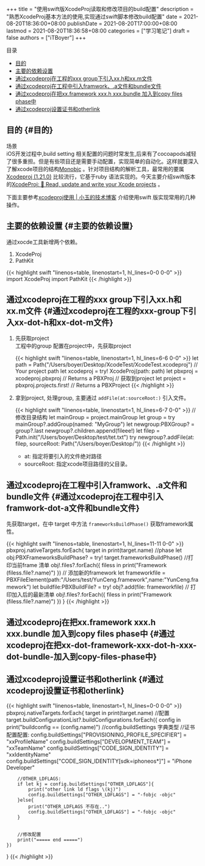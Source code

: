+++
title = "使用swift版XcodeProj读取和修改项目的build配置"
description = "熟悉XcodeProj基本方法的使用,实现通过swift脚本修改build配置"
date = 2021-08-20T18:36:00+08:00
publishDate = 2021-08-20T17:00:00+08:00
lastmod = 2021-08-20T18:36:58+08:00
categories = ["学习笔记"]
draft = false
authors = ["iTBoyer"]
+++

<div class="ox-hugo-toc toc">
<div></div>

<div class="heading">&#30446;&#24405;</div>

- [目的](#目的)
- [主要的依赖设置](#主要的依赖设置)
- [通过xcodeproj在工程的xxx group下引入xx.h和xx.m文件](#通过xcodeproj在工程的xxx-group下引入xx-dot-h和xx-dot-m文件)
- [通过xcodeproj在工程中引入framwork、.a文件和bundle文件](#通过xcodeproj在工程中引入framwork-dot-a文件和bundle文件)
- [通过xcodeproj在把xx.framework xxx.h xxx.bundle 加入到copy files phase中](#通过xcodeproj在把xx-dot-framework-xxx-dot-h-xxx-dot-bundle-加入到copy-files-phase中)
- [通过xcodeproj设置证书和otherlink](#通过xcodeproj设置证书和otherlink)

</div>
<!--endtoc-->


## 目的 {#目的}

场景  
iOS开发过程中,build setting 相关配置的问题时常发生,后来有了cocoapods减轻了很多重担。但是有些项目还是需要手动配置，实现简单的自动化。这样就要深入了解xcode项目的结构[Monobjc](http://www.monobjc.net/xcode-project-file-format.html) 。针对项目结构的解析工具，最常用的要属 [Xcodeproj (1.21.0)](https://www.rubydoc.info/gems/xcodeproj/Xcodeproj) 比较流行，它基于ruby 语法实现的。今天主要介绍swift版本的[XcodeProj: 📝 Read, update and write your Xcode projects](https://github.com/tuist/XcodeProj#documentation-) 。  

下面主要参考[xcodeproj使用 | 小玉的技术博客](https://blog.devzou.com/2019/07/31/ios/2019-07-31-xcodeproj%E4%BD%BF%E7%94%A8/) 介绍使用swift 版实现常用的几种操作。  


## 主要的依赖设置 {#主要的依赖设置}

通过xocde工具新增两个依赖。  

1.  XcodeProj
2.  PathKit

<!--listend-->

{{< highlight swift "linenos=table, linenostart=1, hl_lines=0-0 0-0" >}}
import XcodeProj
import PathKit
{{< /highlight >}}


## 通过xcodeproj在工程的xxx group下引入xx.h和xx.m文件 {#通过xcodeproj在工程的xxx-group下引入xx-dot-h和xx-dot-m文件}

1.  先获取project  
    工程中的group 配置在project中，先获取project  
    
    {{< highlight swift "linenos=table, linenostart=1, hl_lines=6-6 0-0" >}}
       let path = Path("/Users/boyer/Desktop/XcodeTest/XcodeTest.xcodeproj") // Your project path
       let xcodeproj = try! XcodeProj(path: path)
       let pbxproj = xcodeproj.pbxproj // Returns a PBXProj
       // 获取到project
       let project = pbxproj.projects.first! // Returns a PBXProject
    {{< /highlight >}}
2.  拿到project, 处理group, 主要通过 `addFile(at:sourceRoot:)` 引入文件。  
    
    {{< highlight swift "linenos=table, linenostart=1, hl_lines=6-7 0-0" >}}
       // 修改目录结构
       let mainGroup = project.mainGroup
       let group = try mainGroup?.addGroup(named: "MyGroup")
       let newgroup:PBXGroup? = group?.last
       newgroup?.children.append(fileee!)
       let filep = Path.init("/Users/boyer/Desktop/test/tet.txt")
       try newgroup?.addFile(at: filep, sourceRoot: Path("/Users/boyer/Desktop/"))
    {{< /highlight >}}
    
    -   at: 指定将要引入的文件绝对路径
    -   sourceRoot: 指定xcode项目路径的父目录。


## 通过xcodeproj在工程中引入framwork、.a文件和bundle文件 {#通过xcodeproj在工程中引入framwork-dot-a文件和bundle文件}

先获取target，在中 target 中方法 `frameworksBuildPhase()` 获取framework属性。  

{{< highlight swift "linenos=table, linenostart=1, hl_lines=11-11 0-0" >}}
pbxproj.nativeTargets.forEach{ target in
    print(target.name)
    //phase
    let obj:PBXFrameworksBuildPhase? = try! target.frameworksBuildPhase()
    //打印当前frame 清单
    obj!.files?.forEach({ filess in
        print("Framework \(filess.file?.name)")
    })
    // 添加新的framework
    let frameworkfile = PBXFileElement(path:"/Users/test/YunCeng.framework",name:"YunCeng.framework")
    let buildfile:PBXBuildFile? = try! obj?.add(file: frameworkfile)
    // 打印加入后的最新清单
    obj!.files?.forEach({ filess in
        print("Framework \(filess.file?.name)")
    })
}
{{< /highlight >}}


## 通过xcodeproj在把xx.framework xxx.h xxx.bundle 加入到copy files phase中 {#通过xcodeproj在把xx-dot-framework-xxx-dot-h-xxx-dot-bundle-加入到copy-files-phase中}


## 通过xcodeproj设置证书和otherlink {#通过xcodeproj设置证书和otherlink}

{{< highlight swift "linenos=table, linenostart=1, hl_lines=0-0 0-0" >}}
pbxproj.nativeTargets.forEach{ target in
    print(target.name)
    //配置
    target.buildConfigurationList?.buildConfigurations.forEach({ config in
        print("buildconfig == \(config.name)")
        //config.buildSettings 字典类型
        //证书配置配置:
        config.buildSettings["PROVISIONING_PROFILE_SPECIFIER"] = "xxProfileName"
        config.buildSettings["DEVELOPMENT_TEAM"] = "xxTeamName"
        config.buildSettings["CODE_SIGN_IDENTITY"] = "xxIdentityName"
        config.buildSettings["CODE_SIGN_IDENTITY[sdk=iphoneos*]"] = "iPhone Developer"

        //OTHER_LDFLAGS:
        if let kj = config.buildSettings["OTHER_LDFLAGS"]{
            print("other link ld flags \(kj)")
            config.buildSettings["OTHER_LDFLAGS"] = "-fobjc -objc"
        }else{
            print("OTHER_LDFLAGS 不存在..")
            config.buildSettings["OTHER_LDFLAGS"] = "-fobjc -objc"
        }


        //修改配置
        print("===== end =====")
    })
}
{{< /highlight >}}
